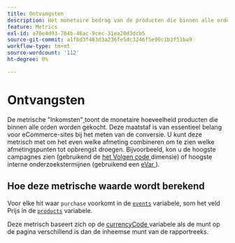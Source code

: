 ```yaml
---
title: Ontvangsten
description: Het monetaire bedrag van de producten die binnen alle orders worden aangekocht.
feature: Metrics
exl-id: a70e4d93-704b-46ac-9cec-31ea20d3dcb5
source-git-commit: a1fbd3f483d3a236fe5dc3246f5e90c1b3f51ba9
workflow-type: tm+mt
source-wordcount: '112'
ht-degree: 0%

---
```


# Ontvangsten

De metrische &quot;Inkomsten&quot;[ ](overview.md) toont de monetaire hoeveelheid producten die binnen alle orden worden gekocht. Deze maatstaf is van essentieel belang voor eCommerce-sites bij het meten van de conversie. U kunt deze metrisch met om het even welke afmeting combineren om te zien welke afmetingspunten tot opbrengst droegen. Bijvoorbeeld, kon u de hoogste campagnes zien (gebruikend de [ het Volgen code ](../dimensions/tracking-code.md) dimensie) of hoogste interne onderzoekstermijnen (gebruikend een [ eVar ](../dimensions/evar.md)).

## Hoe deze metrische waarde wordt berekend

Voor elke hit waar `purchase` voorkomt in de [`events`](/help/implement/vars/page-vars/events/event-purchase.md) variabele, som het veld Prijs in de [`products`](/help/implement/vars/page-vars/products.md) variabele.

Deze metrisch baseert zich op de [ currencyCode ](/help/implement/vars/config-vars/currencycode.md) variabele als de munt op de pagina verschillend is dan de inheemse munt van de rapportreeks.
